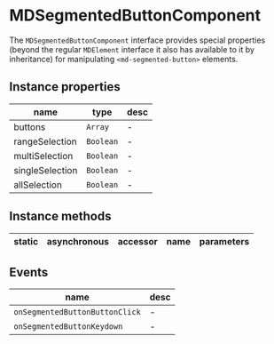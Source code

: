 # MDSegmentedButtonComponent
The `MDSegmentedButtonComponent` interface provides special properties (beyond the regular `MDElement` interface it also has available to it by inheritance) for manipulating `<md-segmented-button>` elements.

## Instance properties

name|type|desc
---|---|---
buttons|`Array`|-
rangeSelection|`Boolean`|-
multiSelection|`Boolean`|-
singleSelection|`Boolean`|-
allSelection|`Boolean`|-

## Instance methods

static|asynchronous|accessor|name|parameters
---|---|---|---|---

## Events

name|desc
---|---
`onSegmentedButtonButtonClick`|-
`onSegmentedButtonKeydown`|-
